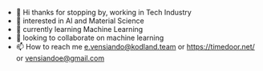 - 👋 Hi thanks for stopping by, working in Tech Industry
- 👀 interested in AI and Material Science
- 🌱 currently learning Machine Learning
- 💞️ looking to collaborate on machine learning
- 📫 How to reach me e.vensiando@kodland.team or https://timedoor.net/ or vensiandoe@gmail.com

<!---
ELVAN13091999/ELVAN13091999 is a ✨ special ✨ repository because its `README.md` (this file) appears on your GitHub profile.
You can click the Preview link to take a look at your changes.
--->
